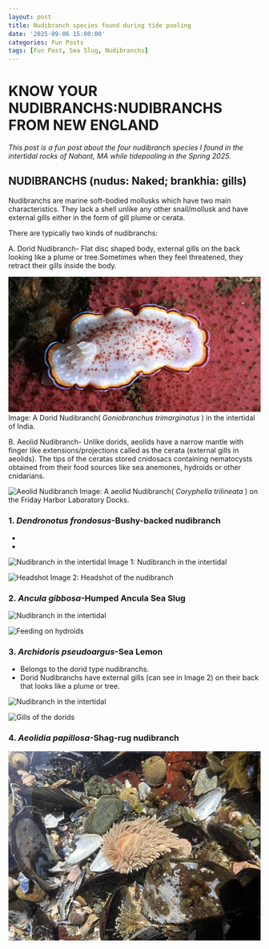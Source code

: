 ```yaml
---
layout: post
title: Nudibranch species found during tide pooling
date: '2025-09-06 15:00:00'
categories: Fun Posts
tags: [Fun Post, Sea Slug, Nudibranchs]
---
```

# KNOW YOUR NUDIBRANCHS:NUDIBRANCHS FROM NEW ENGLAND 

*This post is a fun post about the four nudibranch species I found in the intertidal rocks of Nahant, MA while tidepooling in the Spring 2025.*

## **NUDIBRANCHS (nudus: Naked; brankhia: gills)**
Nudibranchs are marine soft-bodied mollusks which have two main characteristics. They lack a shell unlike any other snail/mollusk and have external gills either in the form of gill plume or cerata.

There are typically two kinds of nudibranchs:

A. Dorid Nudibranch- Flat disc shaped body, external gills on the back looking like a plume or tree.Sometimes when they feel threatened, they retract their gills inside the body. 

![Dorid Nudibranch](https://github.com/Pooja-P-25/Pednekar_Putnam_Lab_Notebook/blob/6f04e44f109a62b7bc9220a402e29936e5f39e01/images/8.jpg?raw=true)
Image: A Dorid Nudibranch( _Goniobranchus trimarginatus_ ) in the intertidal of India.


B. Aeolid Nudibranch- Unlike dorids, aeolids have a narrow mantle with finger like extensions/projections called as the cerata (external gills in aeolids). The tips of the ceratas stored cnidosacs containing nematocysts obtained from their food sources like sea anemones, hydroids or other cnidarians.

![Aeolid Nudibranch](https://github.com/Pooja-P-25/Pednekar_Putnam_Lab_Notebook/blob/6f04e44f109a62b7bc9220a402e29936e5f39e01/images/9.jpg?raw=true)
Image: A aeolid Nudibranch( _Coryphella trilineata_ ) on the Friday Harbor Laboratory Docks.
 
### 1. _Dendronotus frondosus_-Bushy-backed nudibranch
 - 
 - 
![Nudibranch in the intertidal](https://github.com/Pooja-P-25/Pednekar_Putnam_Lab_Notebook/blob/b2ad5a886235701d9da694b91ed4ceb32f42c46a/images/1.JPEG?raw=true)
Image 1: Nudibranch in the intertidal 

![Headshot](https://github.com/Pooja-P-25/Pednekar_Putnam_Lab_Notebook/blob/b2ad5a886235701d9da694b91ed4ceb32f42c46a/images/2.JPEG?raw=true)
Image 2: Headshot of the nudibranch

### 2. _Ancula gibbosa_-Humped Ancula Sea Slug

![Nudibranch in the intertidal](https://github.com/Pooja-P-25/Pednekar_Putnam_Lab_Notebook/blob/92c5383bdab43c89b3fb27dfa46bdaf1be4d5839/images/3.JPEG?raw=true)

![Feeding on hydroids](https://github.com/Pooja-P-25/Pednekar_Putnam_Lab_Notebook/blob/5ab1fd2a201e0327fac7e86aa5708c2a979af9d7/images/6.JPEG?raw=true)

### 3. _Archidoris pseudoargus_-Sea Lemon

- Belongs to the dorid type nudibranchs.
- Dorid Nudibranchs have external gills (can see in Image 2) on their back that looks like a plume or tree.

![Nudibranch in the intertidal](https://github.com/Pooja-P-25/Pednekar_Putnam_Lab_Notebook/blob/5ab1fd2a201e0327fac7e86aa5708c2a979af9d7/images/5.JPEG?raw=true)

![Gills of the dorids](https://github.com/Pooja-P-25/Pednekar_Putnam_Lab_Notebook/blob/5ab1fd2a201e0327fac7e86aa5708c2a979af9d7/images/4.JPEG?raw=true)


### 4. _Aeolidia papillosa_-Shag-rug nudibranch 

![Nudibranch on the mussel bed](https://github.com/Pooja-P-25/Pednekar_Putnam_Lab_Notebook/blob/6c3b07bfdfba310fda3e5745d99f200fd2d005ea/images/7.JPG?raw=true)
